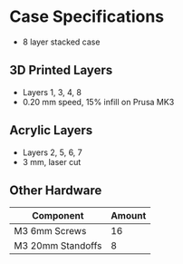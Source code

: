 # Case Specifications
- 8 layer stacked case
## 3D Printed Layers
- Layers 1, 3, 4, 8
- 0.20 mm speed, 15% infill on Prusa MK3
## Acrylic Layers
- Layers 2, 5, 6, 7
- 3 mm, laser cut
## Other Hardware
| Component | Amount |
|-----------|--------|
| M3 6mm Screws | 16 |
| M3 20mm Standoffs | 8 |
